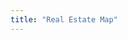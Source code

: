 ```yaml
---
title: "Real Estate Map"
---
```


<style>
    .grid {
        position: relative;
        width: 1200px;
        height: 500px;
        display: grid;
        grid-template-columns: repeat(24, 1fr); /* Define grid columns */
        grid-template-rows: repeat(10, 1fr); /* Define grid rows */
    }

    .image {
        position: absolute; /* Absolute positioning within the grid */
        display: block; /* Remove bottom spacing */
    }
</style>
<div class="grid" id="grid"></div>

<script>
    // Function to place an image
    function placeImage(src, a, b, c, d, e) {
    const imgElement = document.createElement('img');
    imgElement.src = src;
    imgElement.alt = "Image";
    imgElement.classList.add("image");

    // Calculate position and size
    const left = a * 50; // Position in pixels
    const top = b * 50; // Position in pixels
    const width = c * 50; // Width in pixels
    const height = d * 50; // Height in pixels

    // Set position and size before rotation
    imgElement.style.left = `${left}px`;
    imgElement.style.top = `${top}px`;
    imgElement.style.width = `${width}px`;
    imgElement.style.height = `${height}px`;

    // Determine the rotation angle in degrees
    let rotate = e * 90; // e can be 1, 2, or 3 for 90, 180, or 270 degrees

    // Set rotation and adjust position based on the angle
    imgElement.style.transform = `rotate(${rotate}deg)`; // Apply rotation
    imgElement.style.transformOrigin = "0 0"; // Fix the top-left corner as the origin for rotation

    // Adjust offsets based on the rotation
    if (rotate === 90) {
        imgElement.style.left = `${left + height}px`;
    } else if (rotate === 180) {
        imgElement.style.left = `${left + width}px`;
        imgElement.style.top = `${top + height}px`;
    } else if (rotate === 270) {
        imgElement.style.top = `${top + width}px`;
    }

    // Append the image to the grid
    document.getElementById('grid').appendChild(imgElement);
}

    for (let i = 0; i <= 24; i++) {
        for (let j = 0; j <= 10; j++) {
            placeImage('fig/empty.png',i,j,1,1,0);
        }
    }

    for (let i = 3; i <= 9; i++) {
        placeImage('fig/road.png',i,1,1,1,0);
    }

    for (let i = 3; i <= 9; i++) {
        placeImage('fig/road.png',i,9,1,1,0);
    }

    for (let i = 2; i <= 8; i++) {
        placeImage('fig/road.png',2,i,1,1,1);
    }

    for (let i = 2; i <= 10; i++) {
        placeImage('fig/road.png',10,i,1,1,1);
    }

    for (let i = 0; i <= 24; i++) {
        placeImage('fig/road.png',i,5,1,1,0);
    }


    for (let i = 18; i <= 24; i++) {
        placeImage('fig/road.png',i,0,1,1,0);
    }

    placeImage('fig/xing.png',2,5,1,1,0);
    placeImage('fig/xing.png',10,5,1,1,0);

    placeImage('fig/turn.png',2,1,1,1,3);
    
    
    placeImage('fig/tway.png',10,1,1,1,0);

    placeImage('fig/tway.png',10,3,1,1,3);

    placeImage('fig/tway.png',14,5,1,1,2);

    placeImage('fig/tway.png',2,9,1,1,2);

    placeImage('fig/hospital.png',0,8,3,2,3);

    placeImage('fig/xing.png',10,9,1,1,0);

    placeImage('fig/xing.png',11,9,1,1,2);

    placeImage('fig/restaurant.png',11,8,2,1,0);

    placeImage('fig/gym.png',11,10,1,1,2);

    placeImage('fig/fountain.png',12,9,1,1,1);

    placeImage('fig/plaza.png', 3, 6, 2, 2,3); 
    placeImage('fig/fountain.png', 5, 6, 1, 1,0);
    placeImage('fig/college.png', 11, 0, 7, 5,0);

    placeImage('fig/xing.png',6,5,1,1,0);
    placeImage('fig/road.png',6,4,1,1,1);
    placeImage('fig/road.png',6,6,1,1,1);
    placeImage('fig/turn.png',6,7,1,1,1);
    placeImage('fig/xing.png',5,7,1,1,1);
    placeImage('fig/restaurant.png',4,8,2,1,2);

    placeImage('fig/school.png', 7, 6, 3, 2,3);

    placeImage('fig/tway.png', 10, 7, 1, 1,1);

    placeImage('fig/tway.png', 9, 7, 1, 1,2);

    placeImage('fig/gym.png', 9, 6, 1, 1,0);

    placeImage('fig/plaza.png',6,2,2,2,0);


    for (let i = 0; i <= 1; i++) {
        for (let j = 0; j <= 4; j++) {
            placeImage('fig/sale.png',i,j,1,1,0);
        }
    }

    for (let i = 3; i <= 5; i++) {
        for (let j = 2; j <= 4; j++) {
            placeImage('fig/sale.png',i,j,1,1,0);
        }
    }
</script>